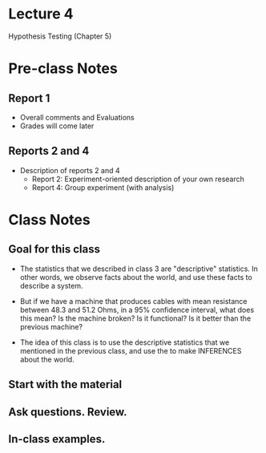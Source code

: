Lecture 4
=========

Hypothesis Testing (Chapter 5)

# Pre-class Notes
## Report 1
- Overall comments and Evaluations
- Grades will come later

## Reports 2 and 4
- Description of reports 2 and 4
  - Report 2: Experiment-oriented description of your own research
  - Report 4: Group experiment (with analysis)

# Class Notes
## Goal for this class
- The statistics that we described in class 3 are "descriptive" 
  statistics. In other words, we observe facts about the world, and 
  use these facts to describe a system.

- But if we have a machine that produces cables with mean resistance 
  between 48.3 and 51.2 Ohms, in a 95% confidence interval, what does this mean?
  Is the machine broken? Is it functional? Is it better than the previous machine?

- The idea of this class is to use the descriptive statistics that we 
  mentioned in the previous class, and use the to make INFERENCES about the world.

## Start with the material

## Ask questions. Review.

## In-class examples.